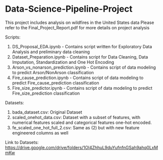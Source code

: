 # Data-Science-Pipeline-Project

This project includes analysis on wildfires in the United States data
Please refer to the Final_Project_Report.pdf for more details on project analysis

Scripts:
1. DS_Proposal_EDA.ipynb - Contains script written for Exploratory Data Analysis and preliminary data cleaning
2. Dataset_Preparation.ipynb - Contains script for Data Cleaning, Data Imputation, Standardization and One Hot Encoding
3. Arson_vs_nonarson_prediction.ipynb - Contains script of data modeling to predict Arson/NonArson classification
4. Fire_cause_prediction.ipynb - Contains script of data modeling to predict Fire_cause_prediction classification
5. Fire_size_predictor.ipynb - Contains script of data modeling to predict Fire_size_prediction classification

Datasets:
1. bada_dataset.csv: Original Dataset
2. scaled_onehot_data.csv: Dataset with a subset of features, with numerical features scaled and categorical features one-hot encoded.
3. fe_scaled_one_hot_full_2.csv: Same as (2) but with new feature engineered columns as well

Link to Datasets: https://drive.google.com/drive/folders/1Ol4ZhhuL9duYufnfnGSah9ahq0LxMmKw

